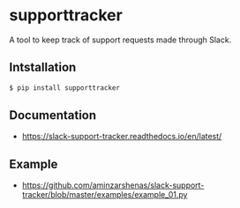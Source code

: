 # supporttracker
A tool to keep track of support requests made through Slack.

## Intstallation

```bash
$ pip install supporttracker
```

## Documentation

- https://slack-support-tracker.readthedocs.io/en/latest/

## Example

- https://github.com/aminzarshenas/slack-support-tracker/blob/master/examples/example_01.py